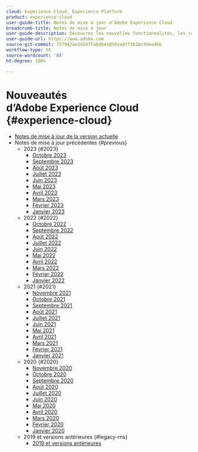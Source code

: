 ```yaml
---
cloud: Experience Cloud, Experience Platform
product: experience cloud
user-guide-title: Notes de mise à jour d’Adobe Experience Cloud
breadcrumb-title: Notes de mise à jour
user-guide-description: Découvrez les nouvelles fonctionnalités, les correctifs et les avis importants dans Adobe Experience Cloud et Experience Platform.
user-guide-url: https://www.adobe.com
source-git-commit: 757942ae3d247fabd6e1056ea9ff3b1bc49ee4bb
workflow-type: ht
source-wordcount: '84'
ht-degree: 100%

---
```



# Nouveautés d’Adobe Experience Cloud {#experience-cloud}

+ [Notes de mise à jour de la version actuelle](current.md)
+ Notes de mise à jour précédentes {#previous}
   + 2023 {#2023}
      + [Octobre 2023](c-legacy-releases/2023/10042023.md)
      + [Septembre 2023](c-legacy-releases/2023/09132023.md)
      + [Août 2023](c-legacy-releases/2023/08092023.md)
      + [Juillet 2023](c-legacy-releases/2023/07122023.md)
      + [Juin 2023](c-legacy-releases/2023/06072023.md)
      + [Mai 2023](c-legacy-releases/2023/05102023.md)
      + [Avril 2023](c-legacy-releases/2023/04122023.md)
      + [Mars 2023](c-legacy-releases/2023/03082023.md)
      + [Février 2023](c-legacy-releases/2023/02082023.md)
      + [Janvier 2023](c-legacy-releases/2023/01112023.md)
   + 2022 {#2022}
      + [Octobre 2022](c-legacy-releases/2022/10052022.md)
      + [Septembre 2022](c-legacy-releases/2022/09072022.md)
      + [Août 2022](c-legacy-releases/2022/08172022.md)
      + [Juillet 2022](c-legacy-releases/2022/07202022.md)
      + [Juin 2022](c-legacy-releases/2022/06152022.md)
      + [Mai 2022](c-legacy-releases/2022/05182022.md)
      + [Avril 2022](c-legacy-releases/2022/04202022.md)
      + [Mars 2022](c-legacy-releases/2022/03232022.md)
      + [Février 2022](c-legacy-releases/2022/02162022.md)
      + [Janvier 2022](c-legacy-releases/2022/01192022.md)
   + 2021 {#2021}
      + [Novembre 2021](c-legacy-releases/2021/10282021.md)
      + [Octobre 2021](c-legacy-releases/2021/10072021.md)
      + [Septembre 2021](c-legacy-releases/2021/09152021.md)
      + [Août 2021](c-legacy-releases/2021/08192021.md)
      + [Juillet 2021](c-legacy-releases/2021/07222021.md)
      + [Juin 2021](c-legacy-releases/2021/06172021.md)
      + [Mai 2021](c-legacy-releases/2021/05202021.md)
      + [Avril 2021](c-legacy-releases/2021/04222021.md)
      + [Mars 2021](c-legacy-releases/2021/03252021.md)
      + [Février 2021](c-legacy-releases/2021/02182021.md)
      + [Janvier 2021](c-legacy-releases/2021/01142021.md)
   + 2020 {#2020}
      + [Novembre 2020](c-legacy-releases/2020/10292020.md)
      + [Octobre 2020](c-legacy-releases/2020/10082020.md)
      + [Septembre 2020](c-legacy-releases/2020/09102020.md)
      + [Août 2020](c-legacy-releases/2020/08132020.md)
      + [Juillet 2020](c-legacy-releases/2020/07162020.md)
      + [Juin 2020](c-legacy-releases/2020/06182020.md)
      + [Mai 2020](c-legacy-releases/2020/05212020.md)
      + [Avril 2020](c-legacy-releases/2020/04162020.md)
      + [Mars 2020](c-legacy-releases/2020/03122020.md)
      + [Février 2020](c-legacy-releases/2020/02202020.md)
      + [Janvier 2020](c-legacy-releases/2020/01162020.md)
   + 2019 et versions antérieures {#legacy-rns}
      + [2019 et versions antérieures](c-legacy-releases/2019-earlier.md)

